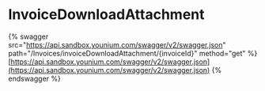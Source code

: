 # InvoiceDownloadAttachment

{% swagger src="https://api.sandbox.younium.com/swagger/v2/swagger.json" path="/Invoices/invoiceDownloadAttachment/{invoiceId}" method="get" %}
[https://api.sandbox.younium.com/swagger/v2/swagger.json](https://api.sandbox.younium.com/swagger/v2/swagger.json)
{% endswagger %}
